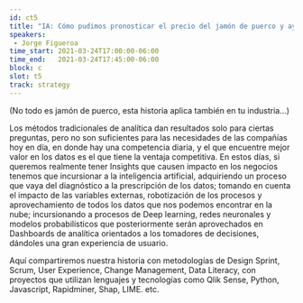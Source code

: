 ```yaml
---
id: ct5
title: "IA: Cómo pudimos pronosticar el precio del jamón de puerco y ayudamos a una compañía líder en la industria a ahorrar millones de dólares, por Derevo"
speakers:
 - Jorge Figueroa
time_start: 2021-03-24T17:00:00-06:00
time_end:   2021-03-24T17:45:00-06:00
block: c
slot: t5
track: strategy
---
```


(No todo es jamón de puerco, esta historia aplica también en tu industria…)

Los métodos tradicionales de analítica dan resultados solo para ciertas preguntas, pero no son suficientes para las necesidades de las compañías hoy en día, en donde hay una competencia diaria, y el que encuentre mejor valor en los datos es el que tiene la ventaja competitiva. En estos días, si queremos realmente tener Insights que causen impacto en los negocios tenemos que incursionar a la inteligencia artificial, adquiriendo un proceso que vaya del diagnóstico a la prescripción de los datos; tomando en cuenta el impacto de las variables externas, robotización de los procesos y aprovechamiento de todos los datos que nos podemos encontrar en la nube; incursionando a procesos de Deep learning, redes neuronales y modelos probabilísticos que posteriormente serán aprovechados en Dashboards de analítica orientados a los tomadores de decisiones, dándoles una gran experiencia de usuario.

Aquí compartiremos nuestra historia con metodologías de Design Sprint, Scrum, User Experience, Change Management, Data Literacy, con proyectos que utilizan lenguajes y tecnologías como Qlik Sense, Python, Javascript, Rapidminer, Shap, LIME. etc.